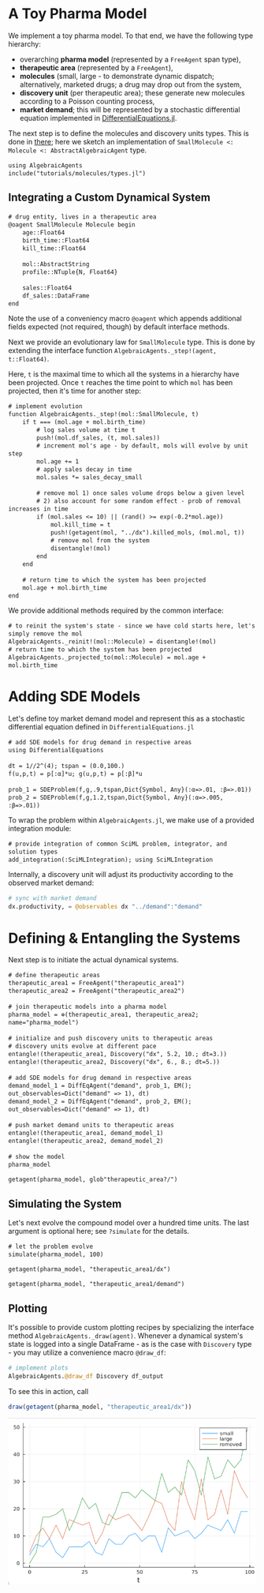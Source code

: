 
# A Toy Pharma Model

We implement a toy pharma model. To that end, we have the following type hierarchy:

 - overarching **pharma model** (represented by a `FreeAgent` span type),
 - **therapeutic area** (represented by a `FreeAgent`), 
 - **molecules** (small, large - to demonstrate dynamic dispatch; alternatively, marketed drugs; a drug may drop out from the system,
 - **discovery unit** (per therapeutic area); these generate new molecules according to a Poisson counting process,
 - **market demand**; this will be represented by a stochastic differential equation implemented in [DifferentialEquations.jl](https://github.com/SciML/DifferentialEquations.jl).

The next step is to define the molecules and discovery units types. This is done in [there](https://github.com/Merck/AlgebraicAgents.jl/tree/main/tutorials/molecules/types.jl); here we sketch an implementation of `SmallMolecule <: Molecule <: AbstractAlgebraicAgent` type.

```@setup 1
using AlgebraicAgents
include("tutorials/molecules/types.jl")
```

## Integrating a Custom Dynamical System

```@example 1
# drug entity, lives in a therapeutic area 
@oagent SmallMolecule Molecule begin
    age::Float64
    birth_time::Float64
    kill_time::Float64

    mol::AbstractString
    profile::NTuple{N, Float64}

    sales::Float64
    df_sales::DataFrame
end
```

Note the use of a conveniency macro `@oagent` which appends additional fields expected (not required, though) by default interface methods.

Next we provide an evolutionary law for `SmallMolecule` type. This is done by extending the interface function `AlgebraicAgents._step!(agent, t::Float64)`.

Here, `t` is the maximal time to which all the systems in a hierarchy have been projected. Once `t` reaches the time point to which `mol` has been projected, then it's time for another step:

```@example 1
# implement evolution
function AlgebraicAgents._step!(mol::SmallMolecule, t)
    if t === (mol.age + mol.birth_time)
        # log sales volume at time t
        push!(mol.df_sales, (t, mol.sales))
        # increment mol's age - by default, mols will evolve by unit step
        mol.age += 1
        # apply sales decay in time 
        mol.sales *= sales_decay_small

        # remove mol 1) once sales volume drops below a given level
        # 2) also account for some random effect - prob of removal increases in time
        if (mol.sales <= 10) || (rand() >= exp(-0.2*mol.age))
            mol.kill_time = t
            push!(getagent(mol, "../dx").killed_mols, (mol.mol, t))
            # remove mol from the system
            disentangle!(mol)
        end
    end

    # return time to which the system has been projected
    mol.age + mol.birth_time
end
```

We provide additional methods required by the common interface:

```@example 1
# to reinit the system's state - since we have cold starts here, let's simply remove the mol
AlgebraicAgents._reinit!(mol::Molecule) = disentangle!(mol)
# return time to which the system has been projected
AlgebraicAgents._projected_to(mol::Molecule) = mol.age + mol.birth_time
```

# Adding SDE Models

Let's define toy market demand model and represent this as a stochastic differential equation defined in `DifferentialEquations.jl`

```@example 1
# add SDE models for drug demand in respective areas
using DifferentialEquations

dt = 1//2^(4); tspan = (0.0,100.)
f(u,p,t) = p[:α]*u; g(u,p,t) = p[:β]*u

prob_1 = SDEProblem(f,g,.9,tspan,Dict{Symbol, Any}(:α=>.01, :β=>.01))
prob_2 = SDEProblem(f,g,1.2,tspan,Dict{Symbol, Any}(:α=>.005, :β=>.01))
```

To wrap the problem within `AlgebraicAgents.jl`, we make use of a provided integration module:

```@example 1
# provide integration of common SciML problem, integrator, and solution types
add_integration(:SciMLIntegration); using SciMLIntegration
```

Internally, a discovery unit will adjust its productivity according to the observed market demand:

```julia
# sync with market demand
dx.productivity, = @observables dx "../demand":"demand"
```

# Defining & Entangling the Systems

Next step is to initiate the actual dynamical systems.

```@example 1
# define therapeutic areas
therapeutic_area1 = FreeAgent("therapeutic_area1")
therapeutic_area2 = FreeAgent("therapeutic_area2")

# join therapeutic models into a pharma model
pharma_model = ⊕(therapeutic_area1, therapeutic_area2; name="pharma_model")

# initialize and push discovery units to therapeutic areas
# discovery units evolve at different pace
entangle!(therapeutic_area1, Discovery("dx", 5.2, 10.; dt=3.))
entangle!(therapeutic_area2, Discovery("dx", 6., 8.; dt=5.))

# add SDE models for drug demand in respective areas
demand_model_1 = DiffEqAgent("demand", prob_1, EM(); out_observables=Dict("demand" => 1), dt)
demand_model_2 = DiffEqAgent("demand", prob_2, EM(); out_observables=Dict("demand" => 1), dt)

# push market demand units to therapeutic areas
entangle!(therapeutic_area1, demand_model_1)
entangle!(therapeutic_area2, demand_model_2)

# show the model
pharma_model
```

```@example 1
getagent(pharma_model, glob"therapeutic_area?/")
```

## Simulating the System

Let's next evolve the compound model over a hundred time units. The last argument is optional here; see `?simulate` for the details.

```@example 1
# let the problem evolve
simulate(pharma_model, 100)
```

```@example 1
getagent(pharma_model, "therapeutic_area1/dx")
```

```@example 1
getagent(pharma_model, "therapeutic_area1/demand")
```

## Plotting

It's possible to provide custom plotting recipes by specializing the interface method `AlgebraicAgents._draw(agent)`. Whenever a dynamical system's state is logged into a single DataFrame - as is the case with `Discovery` type - you may utilize a convenience macro `@draw_df`:

```julia
# implement plots
AlgebraicAgents.@draw_df Discovery df_output
```

To see this in action, call
```julia
draw(getagent(pharma_model, "therapeutic_area1/dx"))
```

![plot](../../assets/plot.png)